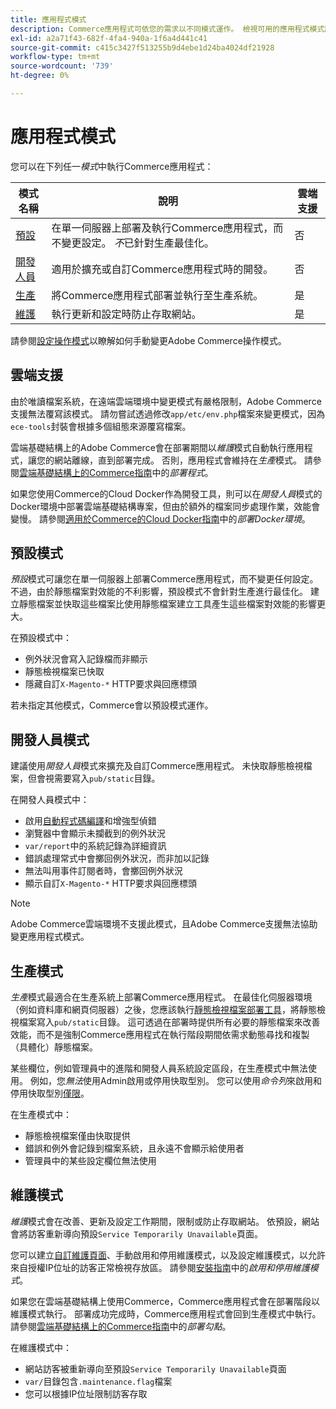 ```yaml
---
title: 應用程式模式
description: Commerce應用程式可依您的需求以不同模式運作。 檢視可用的應用程式模式詳細清單。
exl-id: a2a71f43-682f-4fa4-940a-1f6a4d441c41
source-git-commit: c415c3427f513255b9d4ebe1d24ba4024df21928
workflow-type: tm+mt
source-wordcount: '739'
ht-degree: 0%

---
```


# 應用程式模式

您可以在下列任一&#x200B;_模式_&#x200B;中執行Commerce應用程式：

| 模式名稱 | 說明 | 雲端支援 |
| ------------------------ | ------------------- | ------------- |
| [預設](#default-mode) | 在單一伺服器上部署及執行Commerce應用程式，而不變更設定。 _不_&#x200B;已針對生產最佳化。 | 否 |
| [開發人員](#developer-mode) | 適用於擴充或自訂Commerce應用程式時的開發。 | 否 |
| [生產](#production-mode) | 將Commerce應用程式部署並執行至生產系統。 | 是 |
| [維護](#maintenance-mode) | 執行更新和設定時防止存取網站。 | 是 |

請參閱[設定操作模式](../cli/set-mode.md)以瞭解如何手動變更Adobe Commerce操作模式。

## 雲端支援

由於唯讀檔案系統，在遠端雲端環境中變更模式有嚴格限制，Adobe Commerce支援無法覆寫該模式。 請勿嘗試透過修改`app/etc/env.php`檔案來變更模式，因為`ece-tools`封裝會根據多個組態來源覆寫檔案。

雲端基礎結構上的Adobe Commerce會在部署期間以&#x200B;_維護_&#x200B;模式自動執行應用程式，讓您的網站離線，直到部署完成。 否則，應用程式會維持在&#x200B;_生產_&#x200B;模式。 請參閱[雲端基礎結構上的Commerce指南](https://experienceleague.adobe.com/docs/commerce-cloud-service/user-guide/develop/deploy/process.html#deploy-phase)中的&#x200B;_部署程式_。

如果您使用Commerce的Cloud Docker作為開發工具，則可以在&#x200B;_開發人員_&#x200B;模式的Docker環境中部署雲端基礎結構專案，但由於額外的檔案同步處理作業，效能會變慢。 請參閱[適用於Commerce的Cloud Docker指南](https://developer.adobe.com/commerce/cloud-tools/docker/deploy/#launch-mode)中的&#x200B;_部署Docker環境_。


## 預設模式

_預設_&#x200B;模式可讓您在單一伺服器上部署Commerce應用程式，而不變更任何設定。 不過，由於靜態檔案對效能的不利影響，預設模式不會針對生產進行最佳化。 建立靜態檔案並快取這些檔案比使用靜態檔案建立工具產生這些檔案對效能的影響更大。

在預設模式中：

- 例外狀況會寫入記錄檔而非顯示
- 靜態檢視檔案已快取
- 隱藏自訂`X-Magento-*` HTTP要求與回應標頭

若未指定其他模式，Commerce會以預設模式運作。

## 開發人員模式

建議使用&#x200B;_開發人員_&#x200B;模式來擴充及自訂Commerce應用程式。 未快取靜態檢視檔案，但會視需要寫入`pub/static`目錄。

在開發人員模式中：

- 啟用[自動程式碼編譯](../cli/code-compiler.md)和增強型偵錯
- 瀏覽器中會顯示未攔截到的例外狀況
- `var/report`中的系統記錄為詳細資訊
- 錯誤處理常式中會擲回例外狀況，而非加以記錄
- 無法叫用事件訂閱者時，會擲回例外狀況
- 顯示自訂`X-Magento-*` HTTP要求與回應標頭

>[!NOTE]
>
>Adobe Commerce雲端環境不支援此模式，且Adobe Commerce支援無法協助變更應用程式模式。

## 生產模式

_生產_&#x200B;模式最適合在生產系統上部署Commerce應用程式。 在最佳化伺服器環境（例如資料庫和網頁伺服器）之後，您應該執行[靜態檢視檔案部署工具](../cli/static-view-file-deployment.md)，將靜態檢視檔案寫入`pub/static`目錄。 這可透過在部署時提供所有必要的靜態檔案來改善效能，而不是強制Commerce應用程式在執行階段期間依需求動態尋找和複製（具體化）靜態檔案。

某些欄位，例如管理員中的進階和開發人員系統設定區段，在生產模式中無法使用。 例如，您&#x200B;_無法_&#x200B;使用Admin啟用或停用快取型別。 您可以使用&#x200B;_命令列_&#x200B;來啟用和停用快取型別[僅限](../cli/manage-cache.md#config-cli-subcommands-cache-en)。

在生產模式中：

- 靜態檢視檔案僅由快取提供
- 錯誤和例外會記錄到檔案系統，且永遠不會顯示給使用者
- 管理員中的某些設定欄位無法使用

## 維護模式

_維護_&#x200B;模式會在改善、更新及設定工作期間，限制或防止存取網站。 依預設，網站會將訪客重新導向預設`Service Temporarily Unavailable`頁面。

您可以建立[自訂維護頁面](../../upgrade/troubleshooting/maintenance-mode-options.md)、手動啟用和停用維護模式，以及設定維護模式，以允許來自授權IP位址的訪客正常檢視存放區。 請參閱[安裝指南](../../installation/tutorials/maintenance-mode.md)中的&#x200B;_啟用和停用維護模式_。

如果您在雲端基礎結構上使用Commerce，Commerce應用程式會在部署階段以維護模式執行。 部署成功完成時，Commerce應用程式會回到生產模式中執行。 請參閱[雲端基礎結構上的Commerce指南](https://experienceleague.adobe.com/docs/commerce-cloud-service/user-guide/develop/deploy/best-practices.html#phase-5%3A-deployment-hooks)中的&#x200B;_部署勾點_。

在維護模式中：

- 網站訪客被重新導向至預設`Service Temporarily Unavailable`頁面
- `var/`目錄包含`.maintenance.flag`檔案
- 您可以根據IP位址限制訪客存取
